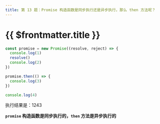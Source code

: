 ```yaml
---
title: 第 13 题：Promise 构造函数是同步执行还是异步执行，那么 then 方法呢？
---
```


# {{ $frontmatter.title }}

```js
const promise = new Promise((resolve, reject) => {
  console.log(1)
  resolve()
  console.log(2)
})

promise.then(() => {
  console.log(3)
})

console.log(4)
```

执行结果是：1243

**`promise` 构造函数是同步执行的，`then` 方法是异步执行的**